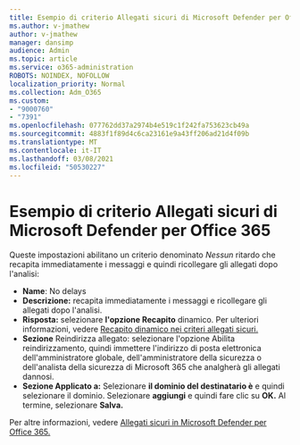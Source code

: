 ```yaml
---
title: Esempio di criterio Allegati sicuri di Microsoft Defender per Office 365
ms.author: v-jmathew
author: v-jmathew
manager: dansimp
audience: Admin
ms.topic: article
ms.service: o365-administration
ROBOTS: NOINDEX, NOFOLLOW
localization_priority: Normal
ms.collection: Adm_O365
ms.custom:
- "9000760"
- "7391"
ms.openlocfilehash: 077762dd37a2974b4e519c1f242fa753623cb49a
ms.sourcegitcommit: 4883f1f89d4c6ca23161e9a43ff206ad21d4f09b
ms.translationtype: MT
ms.contentlocale: it-IT
ms.lasthandoff: 03/08/2021
ms.locfileid: "50530227"
---
```

# <a name="example-microsoft-defender-for-office-365-safe-attachment-policy"></a>Esempio di criterio Allegati sicuri di Microsoft Defender per Office 365

Queste impostazioni abilitano un criterio denominato *Nessun* ritardo che recapita immediatamente i messaggi e quindi ricollegare gli allegati dopo l'analisi:

- **Name**: No delays
- **Descrizione:** recapita immediatamente i messaggi e ricollegare gli allegati dopo l'analisi.
- **Risposta:** selezionare **l'opzione Recapito** dinamico. Per ulteriori informazioni, vedere [Recapito dinamico nei criteri allegati sicuri.](https://go.microsoft.com/fwlink/?linkid=2092328)
- **Sezione** Reindirizza allegato: selezionare l'opzione Abilita reindirizzamento, quindi immettere l'indirizzo di posta elettronica dell'amministratore globale, dell'amministratore della sicurezza o dell'analista della sicurezza di Microsoft 365 che analgherà gli allegati dannosi.
- **Sezione Applicato a:** Selezionare **il dominio del destinatario è** e quindi selezionare il dominio. Selezionare **aggiungi** e quindi fare clic su **OK.** Al termine, selezionare **Salva.**

Per altre informazioni, vedere [Allegati sicuri in Microsoft Defender per Office 365.](https://go.microsoft.com/fwlink/?linkid=2092213)
